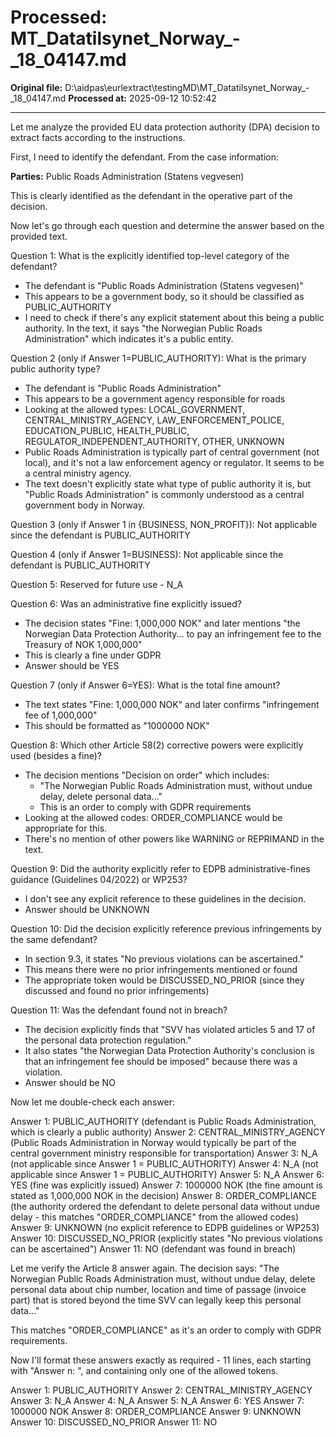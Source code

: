 # Processed: MT_Datatilsynet_Norway_-_18_04147.md

**Original file:** D:\aidpas\eurlextract\testingMD\MT_Datatilsynet_Norway_-_18_04147.md
**Processed at:** 2025-09-12 10:52:42

---

<think>
Let me analyze the provided EU data protection authority (DPA) decision to extract facts according to the instructions.

First, I need to identify the defendant. From the case information:

**Parties:** Public Roads Administration (Statens vegvesen)

This is clearly identified as the defendant in the operative part of the decision.

Now let's go through each question and determine the answer based on the provided text.

Question 1: What is the explicitly identified top-level category of the defendant?
- The defendant is "Public Roads Administration (Statens vegvesen)"
- This appears to be a government body, so it should be classified as PUBLIC_AUTHORITY
- I need to check if there's any explicit statement about this being a public authority. In the text, it says "the Norwegian Public Roads Administration" which indicates it's a public entity.

Question 2 (only if Answer 1=PUBLIC_AUTHORITY): What is the primary public authority type?
- The defendant is "Public Roads Administration"
- This appears to be a government agency responsible for roads
- Looking at the allowed types: LOCAL_GOVERNMENT, CENTRAL_MINISTRY_AGENCY, LAW_ENFORCEMENT_POLICE, EDUCATION_PUBLIC, HEALTH_PUBLIC, REGULATOR_INDEPENDENT_AUTHORITY, OTHER, UNKNOWN
- Public Roads Administration is typically part of central government (not local), and it's not a law enforcement agency or regulator. It seems to be a central ministry agency.
- The text doesn't explicitly state what type of public authority it is, but "Public Roads Administration" is commonly understood as a central government body in Norway.

Question 3 (only if Answer 1 in {BUSINESS, NON_PROFIT}): Not applicable since the defendant is PUBLIC_AUTHORITY

Question 4 (only if Answer 1=BUSINESS): Not applicable since the defendant is PUBLIC_AUTHORITY

Question 5: Reserved for future use - N_A

Question 6: Was an administrative fine explicitly issued?
- The decision states "Fine: 1,000,000 NOK" and later mentions "the Norwegian Data Protection Authority... to pay an infringement fee to the Treasury of NOK 1,000,000"
- This is clearly a fine under GDPR
- Answer should be YES

Question 7 (only if Answer 6=YES): What is the total fine amount?
- The text states "Fine: 1,000,000 NOK" and later confirms "infringement fee of 1,000,000"
- This should be formatted as "1000000 NOK"

Question 8: Which other Article 58(2) corrective powers were explicitly used (besides a fine)?
- The decision mentions "Decision on order" which includes:
  - "The Norwegian Public Roads Administration must, without undue delay, delete personal data..."
  - This is an order to comply with GDPR requirements
- Looking at the allowed codes: ORDER_COMPLIANCE would be appropriate for this.
- There's no mention of other powers like WARNING or REPRIMAND in the text.

Question 9: Did the authority explicitly refer to EDPB administrative-fines guidance (Guidelines 04/2022) or WP253?
- I don't see any explicit reference to these guidelines in the decision.
- Answer should be UNKNOWN

Question 10: Did the decision explicitly reference previous infringements by the same defendant?
- In section 9.3, it states "No previous violations can be ascertained."
- This means there were no prior infringements mentioned or found
- The appropriate token would be DISCUSSED_NO_PRIOR (since they discussed and found no prior infringements)

Question 11: Was the defendant found not in breach?
- The decision explicitly finds that "SVV has violated articles 5 and 17 of the personal data protection regulation."
- It also states "the Norwegian Data Protection Authority's conclusion is that an infringement fee should be imposed" because there was a violation.
- Answer should be NO

Now let me double-check each answer:

Answer 1: PUBLIC_AUTHORITY (defendant is Public Roads Administration, which is clearly a public authority)
Answer 2: CENTRAL_MINISTRY_AGENCY (Public Roads Administration in Norway would typically be part of the central government ministry responsible for transportation)
Answer 3: N_A (not applicable since Answer 1 = PUBLIC_AUTHORITY)
Answer 4: N_A (not applicable since Answer 1 = PUBLIC_AUTHORITY)
Answer 5: N_A
Answer 6: YES (fine was explicitly issued)
Answer 7: 1000000 NOK (the fine amount is stated as 1,000,000 NOK in the decision)
Answer 8: ORDER_COMPLIANCE (the authority ordered the defendant to delete personal data without undue delay - this matches "ORDER_COMPLIANCE" from the allowed codes)
Answer 9: UNKNOWN (no explicit reference to EDPB guidelines or WP253)
Answer 10: DISCUSSED_NO_PRIOR (explicitly states "No previous violations can be ascertained")
Answer 11: NO (defendant was found in breach)

Let me verify the Article 8 answer again. The decision says:
"The Norwegian Public Roads Administration must, without undue delay, delete personal data about chip number, location and time of passage (invoice part) that is stored beyond the time SVV can legally keep this personal data..."

This matches "ORDER_COMPLIANCE" as it's an order to comply with GDPR requirements.

Now I'll format these answers exactly as required - 11 lines, each starting with "Answer n: ", and containing only one of the allowed tokens.
</think>

Answer 1: PUBLIC_AUTHORITY
Answer 2: CENTRAL_MINISTRY_AGENCY
Answer 3: N_A
Answer 4: N_A
Answer 5: N_A
Answer 6: YES
Answer 7: 1000000 NOK
Answer 8: ORDER_COMPLIANCE
Answer 9: UNKNOWN
Answer 10: DISCUSSED_NO_PRIOR
Answer 11: NO